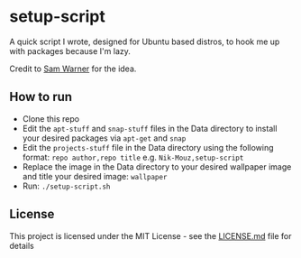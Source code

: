 # setup-script

A quick script I wrote, designed for Ubuntu based distros, to hook me up with packages because I'm lazy.

Credit to [Sam Warner](https://github.com/sjwarner) for the idea.

## How to run

- Clone this repo
- Edit the `apt-stuff` and `snap-stuff` files in the Data directory to install your desired packages via `apt-get` and `snap`
- Edit the `projects-stuff` file in the Data directory using the following format: `repo author,repo title` e.g. `Nik-Mouz,setup-script` 
- Replace the image in the Data directory to your desired wallpaper image and title your desired image: `wallpaper`
- Run: `./setup-script.sh`

## License

This project is licensed under the MIT License - see the [LICENSE.md](LICENSE.md) file for details
